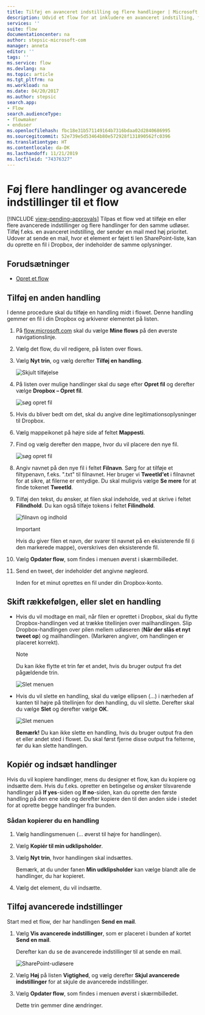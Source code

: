 ```yaml
---
title: Tilføj en avanceret indstilling og flere handlinger | Microsoft Docs
description: Udvid et flow for at inkludere en avanceret indstilling, f.eks. at angive en mail til høj prioritet og tilføje en anden handling for den samme hændelse.
services: ''
suite: flow
documentationcenter: na
author: stepsic-microsoft-com
manager: anneta
editor: ''
tags: ''
ms.service: flow
ms.devlang: na
ms.topic: article
ms.tgt_pltfrm: na
ms.workload: na
ms.date: 04/20/2017
ms.author: stepsic
search.app:
- Flow
search.audienceType:
- flowmaker
- enduser
ms.openlocfilehash: fbc18e31b571149164b7316bdaa02d2840686995
ms.sourcegitcommit: 52e739e5d53464b80e572928f131890562fc0396
ms.translationtype: HT
ms.contentlocale: da-DK
ms.lasthandoff: 11/21/2019
ms.locfileid: "74376327"
---
```

# <a name="add-multiple-actions-and-advanced-options-to-a-flow"></a>Føj flere handlinger og avancerede indstillinger til et flow
[!INCLUDE [view-pending-approvals](includes/cc-rebrand.md)]
Tilpas et flow ved at tilføje en eller flere avancerede indstillinger og flere handlinger for den samme udløser. Tilføj f.eks. en avanceret indstilling, der sender en mail med høj prioritet. Udover at sende en mail, hvor et element er føjet ti len SharePoint-liste, kan du oprette en fil i Dropbox, der indeholder de samme oplysninger.

## <a name="prerequisites"></a>Forudsætninger
* [Opret et flow](get-started-logic-flow.md)

## <a name="add-another-action"></a>Tilføj en anden handling
I denne procedure skal du tilføje en handling midt i flowet. Denne handling gemmer en fil i din Dropbox og arkiverer elementet på listen.

1. På [flow.microsoft.com](https://flow.microsoft.com) skal du vælge **Mine flows** på den øverste navigationslinje.
2. Vælg det flow, du vil redigere, på listen over flows.
3. Vælg **Nyt trin**, og vælg derefter **Tilføj en handling**.
   
    ![Skjult tilføjelse](./media/multi-step-logic-flow/add-action.png)
4. På listen over mulige handlinger skal du søge efter **Opret fil** og derefter vælge **Dropbox – Opret fil**.
   
    ![søg opret fil](./media/multi-step-logic-flow/create-file-search.png)
5. Hvis du bliver bedt om det, skal du angive dine legitimationsoplysninger til Dropbox.
6. Vælg mappeikonet på højre side af feltet **Mappesti**.
7. Find og vælg derefter den mappe, hvor du vil placere den nye fil.
   
    ![søg opret fil](./media/multi-step-logic-flow/create-file-folder.png)
8. Angiv navnet på den nye fil i feltet **Filnavn**. Sørg for at tilføje et filtypenavn, f.eks. ".txt" til filnavnet. Her bruger vi **TweetId'et** i filnavnet for at sikre, at filerne er entydige. Du skal muligvis vælge **Se mere** for at finde tokenet **TweetId**.
9. Tilføj den tekst, du ønsker, at filen skal indeholde, ved at skrive i feltet **Filindhold**. Du kan også tilføje tokens i feltet **Filindhold**.
   
    ![filnavn og indhold](./media/multi-step-logic-flow/create-file-name-and-contents.png)
   
   > [!IMPORTANT]
   > Hvis du giver filen et navn, der svarer til navnet på en eksisterende fil (i den markerede mappe), overskrives den eksisterende fil.
   > 
   > 
10. Vælg **Opdater flow**, som findes i menuen øverst i skærmbilledet.
11. Send en tweet, der indeholder det angivne nøgleord.
    
     Inden for et minut oprettes en fil under din Dropbox-konto.

## <a name="reorder-or-delete-an-action"></a>Skift rækkefølgen, eller slet en handling
* Hvis du vil modtage en mail, når filen er oprettet i Dropbox, skal du flytte Dropbox-handlingen ved at trække titellinjen over mailhandlingen. Slip Dropbox-handlingen over pilen mellem udløseren (**Når der slås et nyt tweet op**) og mailhandlingen. (Markøren angiver, om handlingen er placeret korrekt).
  
  > [!NOTE]
  > Du kan ikke flytte et trin før et andet, hvis du bruger output fra det pågældende trin.
  > 
  > 
  
    ![Slet menuen](./media/multi-step-logic-flow/draggingaction.png)
* Hvis du vil slette en handling, skal du vælge ellipsen (...) i nærheden af kanten til højre på titellinjen for den handling, du vil slette. Derefter skal du vælge **Slet** og derefter vælge **OK**.
  
    ![Slet menuen](./media/multi-step-logic-flow/deletemenu.png)
  
     **Bemærk!** Du kan ikke slette en handling, hvis du bruger output fra den et eller andet sted i flowet. Du skal først fjerne disse output fra felterne, før du kan slette handlingen.


## <a name="copy-and-paste-actions"></a>Kopiér og indsæt handlinger

Hvis du vil kopiere handlinger, mens du designer et flow, kan du kopiere og indsætte dem. Hvis du f.eks. opretter en betingelse og ønsker tilsvarende handlinger på **If yes**-siden og **If no**-siden, kan du oprette den første handling på den ene side og derefter kopiere den til den anden side i stedet for at oprette begge handlinger fra bunden.


### <a name="to-copy-an-action"></a>Sådan kopierer du en handling
1. Vælg handlingsmenuen (... øverst til højre for handlingen).
1. Vælg **Kopiér til min udklipsholder**. 
1. Vælg **Nyt trin**, hvor handlingen skal indsættes. 

     Bemærk, at du under fanen **Min udklipsholder** kan vælge blandt alle de handlinger, du har kopieret.
1. Vælg det element, du vil indsætte.

## <a name="add-advanced-options"></a>Tilføj avancerede indstillinger
Start med et flow, der har handlingen **Send en mail**.

1. Vælg **Vis avancerede indstillinger**, som er placeret i bunden af kortet **Send en mail**.
   
     Derefter kan du se de avancerede indstillinger til at sende en mail.
   
    ![SharePoint-udløsere](./media/multi-step-logic-flow/advanced.png)
2. Vælg **Høj** på listen **Vigtighed**, og vælg derefter **Skjul avancerede indstillinger** for at skjule de avancerede indstillinger.
3. Vælg **Opdater flow**, som findes i menuen øverst i skærmbilledet.
   
     Dette trin gemmer dine ændringer.

